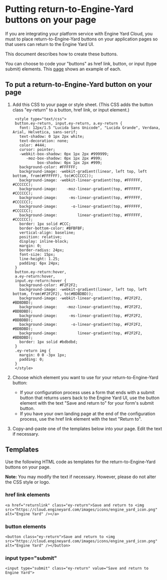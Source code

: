 # Putting return-to-Engine-Yard buttons on your page

If you are integrating your platform service with Engine Yard Cloud, you must to place return-to-Engine-Yard buttons on your application pages so that users can return to the Engine Yard UI. 

This document describes how to create these buttons. 

You can choose to code your "buttons" as href link, button, or input (type submit) elements. This [page](http://engineyard.github.com/services-docs/return_button_examples.html) shows an example of each. 

## To put a return-to-Engine-Yard button on your page  

1. Add this CSS to your page or style sheet. (This CSS adds the button class "ey-return" to a button, href link, or input element.) 

        <style type="text/css">
        button.ey-return, input.ey-return, a.ey-return {
          font: 12px/1.5 "Lucida Sans Unicode", "Lucida Grande", Verdana, Arial, Helvetica, sans-serif;
          text-shadow: 0 1px 2px white;
          text-decoration: none;
          color: #444;
          cursor: pointer;
          -webkit-box-shadow: 0px 1px 2px #999999;
             -moz-box-shadow: 0px 1px 2px #999;
                  box-shadow: 0px 1px 2px #999;
          background-color: #FFFFFF;
          background-image: -webkit-gradient(linear, left top, left bottom, from(#FFFFFF), to(#CCCCCC));
          background-image: -webkit-linear-gradient(top, #FFFFFF, #CCCCCC);
          background-image:    -moz-linear-gradient(top, #FFFFFF, #CCCCCC);
          background-image:     -ms-linear-gradient(top, #FFFFFF, #CCCCCC);
          background-image:      -o-linear-gradient(top, #FFFFFF, #CCCCCC);
          background-image:         linear-gradient(top, #FFFFFF, #CCCCCC);
          border: 1px solid #CCC;
          border-bottom-color: #BFBFBF;
          vertical-align: baseline;
          position: relative;
          display: inline-block;
          margin: 0;
          border-radius: 24px;
          font-size: 15px;
          line-height: 1.25;
          padding: 6px 24px;
        }
        button.ey-return:hover,
        a.ey-return:hover,
        input.ey-return:hover {
          background-color: #F2F2F2;
          background-image: -webkit-gradient(linear, left top, left bottom, from(#F2F2F2), to(#BDBDBD));
          background-image: -webkit-linear-gradient(top, #F2F2F2, #BDBDBD);
          background-image:    -moz-linear-gradient(top, #F2F2F2, #BDBDBD);
          background-image:     -ms-linear-gradient(top, #F2F2F2, #BDBDBD);
          background-image:      -o-linear-gradient(top, #F2F2F2, #BDBDBD);
          background-image:         linear-gradient(top, #F2F2F2, #BDBDBD);
          border: 1px solid #bdbdbd;
        }
        .ey-return img {
          margin: 0 0 -3px 1px;
          padding: 0;
        }
        </style>

2. Choose which element you want to use for your return-to-Engine-Yard button:  

    * If your configuration process uses a form that ends with a submit button that returns users back to the Engine Yard UI, use the button element with the text "Save and return to" for your form's submit button.
    * If you have your own landing page at the end of the configuration process, use the href link element with the text "Return to".

3. Copy-and-paste one of the templates below into your page. Edit the text if necessary.



## Templates

Use the following HTML code as templates for the return-to-Engine-Yard buttons on your page. 

**Note:** You may modify the text if necessary. However, please do not alter the CSS style or logo. 

### **href link** elements

    <a href="returnlink" class="ey-return">Save and return to <img src="https://cloud.engineyard.com/images/icons/engine_yard_icon.png" alt="Engine Yard" /></a>

### **button** elements

    <button class="ey-return">Save and return to <img src="https://cloud.engineyard.com/images/icons/engine_yard_icon.png" alt="Engine Yard" /></button>

### **input type="submit"**

    <input type="submit" class="ey-return" value="Save and return to Engine Yard">
